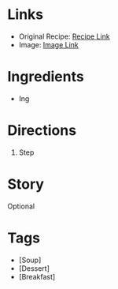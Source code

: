 # Links
* Original Recipe: [Recipe Link]()
* Image: [Image Link]()
# Ingredients
* Ing
# Directions
1. Step
# Story
Optional
# Tags
* [Soup]
* [Dessert]
* [Breakfast]